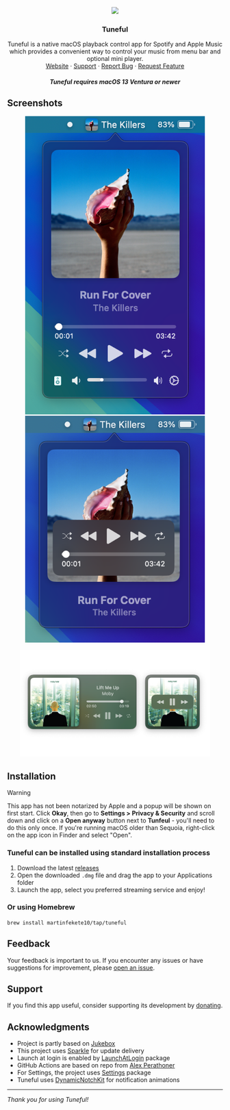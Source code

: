 <div align="center">
  <a href="https://github.com/martinfekete10/Tuneful">
    <img src="docs/images/icon.png" width="350">
  </a>

  <h3 align="center">Tuneful</h3>

  <p align="center">
    Tuneful is a native macOS playback control app for Spotify and Apple Music which provides a convenient way to control your music from menu bar and optional mini player.
    <br />
    <a href="https://tuneful.dev/">Website</a>
    ·
    <a href="https://ko-fi.com/martinfekete">Support</a>
    ·
    <a href="https://github.com/martinfekete10/Tuneful/issues">Report Bug</a>
    ·
    <a href="https://github.com/martinfekete10/Tuneful/issues">Request Feature</a>
  </p>
</div>

<h5 align="center">Tuneful requires macOS 13 Ventura or newer</h5>

## Screenshots

<p align="center">
  <img width="420" src="docs/images/popover.png">
  <img width="420" src="docs/images/popover-minimal.png">
</p>

<p align="center">
  <img height="250" src="docs/images/miniplayer.png">
</p>

## Installation

> [!WARNING]
> This app has not been notarized by Apple and a popup will be shown on first start. Click **Okay**, then go to **Settings > Privacy & Security** and scroll down and click on a **Open anyway** button next to **Tunfeul** - you'll need to do this only once.
> If you're running macOS older than Sequoia, right-click on the app icon in Finder and select "Open".

### Tuneful can be installed using standard installation process

1. Download the latest [releases](https://github.com/martinfekete10/Tuneful/releases/latest/download/Tuneful.dmg)
2. Open the downloaded `.dmg` file and drag the app to your Applications folder
3. Launch the app, select you preferred streaming service and enjoy!

### Or using Homebrew

`brew install martinfekete10/tap/tuneful`

## Feedback

Your feedback is important to us. If you encounter any issues or have suggestions for improvement, please [open an issue](https://github.com/martinfekete10/Tuneful/issues).

## Support

If you find this app useful, consider supporting its development by [donating](https://ko-fi.com/martinfekete).

## Acknowledgments

-   Project is partly based on [Jukebox](https://github.com/Jaysce/Jukebox/tree/main)
-   This project uses [Sparkle](https://sparkle-project.org) for update delivery
-   Launch at login is enabled by [LaunchAtLogin](https://github.com/sindresorhus/LaunchAtLogin) package
-   GitHub Actions are based on repo from [Alex Perathoner](https://github.com/AlexPerathoner/SparkleReleaseTest)
-   For Settings, the project uses [Settings](https://github.com/sindresorhus/Settings) package
-   Tuneful uses [DynamicNotchKit](https://github.com/MrKai77/DynamicNotchKit)
    for notification animations

---

_Thank you for using Tuneful!_
